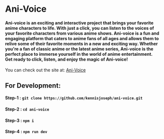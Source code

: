 # Ani-Voice

#### Ani-voice is an exciting and interactive project that brings your favorite anime characters to life. With just a click, you can listen to the voices of your favorite characters from various anime shows. Ani-voice is a fun and engaging platform that caters to anime fans of all ages and allows them to relive some of their favorite moments in a new and exciting way. Whether you're a fan of classic anime or the latest anime series, Ani-voice is the perfect place to immerse yourself in the world of anime entertainment. Get ready to click, listen, and enjoy the magic of Ani-voice!

You can check out the site at: [Ani-Voice](ani-voice.netlify.app)


## For Development:

#### Step-1 : `git clone https://github.com/kennisjoseph/ani-voice.git`
#### Step-2 : `cd ani-voice`
#### Step-3 : `npm i`
#### Step-4 : `npm run dev`


